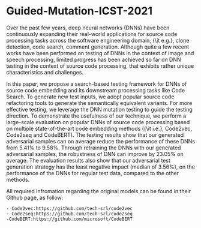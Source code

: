 # Guided-Mutation-ICST-2021

Over the past few years, deep neural networks (DNNs) have been continuously expanding their real-world applications for source code processing tasks across the software engineering domain, {\it e.g.}, clone detection, code search, comment generation. Although quite a few recent works have been performed on testing of DNNs in the context of image and speech processing, limited progress has been achieved so far on DNN testing in the context of source code processing, that exhibits rather unique characteristics and challenges.

In this paper, we propose a search-based testing framework for DNNs of source code embedding and its downstream processing tasks like Code Search. To generate new test inputs, we adopt popular source code refactoring tools to generate the semantically equivalent variants. For more effective testing, we leverage the DNN mutation testing to guide the testing direction. To demonstrate the usefulness of our technique, we perform a large-scale evaluation on popular DNNs of source code processing based on multiple state-of-the-art code embedding methods ({\it i.e.}, Code2vec, Code2seq  and CodeBERT). The testing results show that our generated adversarial samples can on average reduce the performance of these DNNs from 5.41\% to 9.58\%. Through retraining the DNNs with our generated adversarial samples, the robustness of DNN can improve by 23.05\% on average. The evaluation results also show that our adversarial test generation strategy has the least negative impact (median of 3.56\%), on the performance of the DNNs for regular test data, compared to the other methods.

All required infromation regarding the original models can be found in their Github page, as follow:

    - Code2vec:https://github.com/tech-srl/code2vec
    - Code2seq:https://github.com/tech-srl/code2seq
    -CodeBERT:https://github.com/microsoft/CodeBERT
